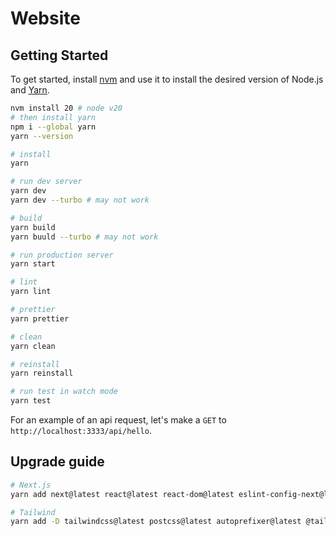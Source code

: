 # Website

## Getting Started

To get started, install [nvm](https://github.com/nvm-sh/nvm) and use it to install the desired version of Node.js and [Yarn](https://yarnpkg.com/).

```bash
nvm install 20 # node v20
# then install yarn
npm i --global yarn
yarn --version
```

```bash
# install
yarn

# run dev server
yarn dev
yarn dev --turbo # may not work

# build
yarn build
yarn buuld --turbo # may not work

# run production server
yarn start

# lint
yarn lint

# prettier
yarn prettier

# clean
yarn clean

# reinstall
yarn reinstall

# run test in watch mode
yarn test
```

For an example of an api request, let's make a `GET` to `http://localhost:3333/api/hello`.

## Upgrade guide

```bash
# Next.js
yarn add next@latest react@latest react-dom@latest eslint-config-next@latest

# Tailwind
yarn add -D tailwindcss@latest postcss@latest autoprefixer@latest @tailwindcss/typography@latest eslint-plugin-tailwindcss@latest prettier-plugin-tailwindcss@latest
```

